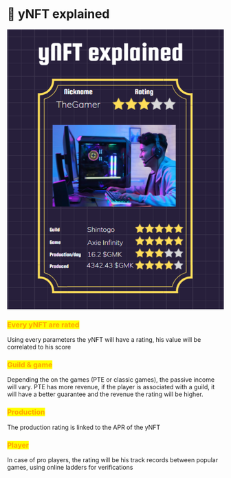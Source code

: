 # 🦄 yNFT explained

![](<../.gitbook/assets/image (6).png>)

### <mark style="color:orange;">Every yNFT are rated</mark>

Using every parameters the yNFT will have a rating, his value will be correlated to his score

### <mark style="color:orange;">Guild & game</mark>

Depending the on the games (PTE or classic games), the passive income will vary. PTE has more revenue, if the player is associated with a guild, it will have a better guarantee and the revenue the rating will be higher.

### <mark style="color:orange;">Production</mark>

The production rating is linked to the APR of the yNFT

### <mark style="color:orange;">Player</mark>

In case of pro players, the rating will be his track records between popular games, using online ladders for verifications

